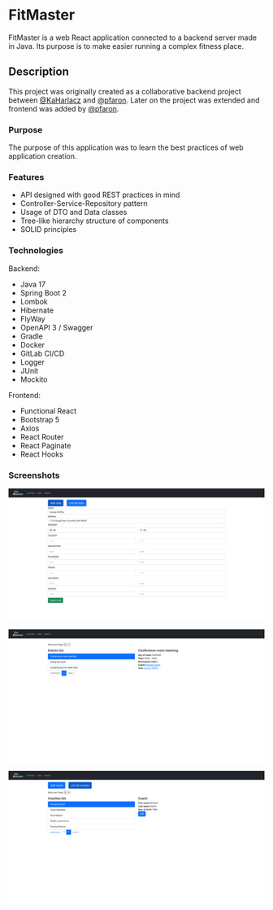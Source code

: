 # FitMaster

FitMaster is a web React application connected to a backend server made in Java.
Its purpose is to make easier running a complex fitness place.

## Description

This project was originally created as a collaborative backend project
between [@KaHarlacz](https://github.com/KaHarlacz) and [@pfaron](https://github.com/pfaron).
Later on the project was extended and frontend was added by [@pfaron](https://github.com/pfaron).

### Purpose

The purpose of this application was to learn the best practices of web application creation.

### Features

* API designed with good REST practices in mind
* Controller-Service-Repository pattern
* Usage of DTO and Data classes
* Tree-like hierarchy structure of components
* SOLID principles

### Technologies

Backend:
* Java 17
* Spring Boot 2
* Lombok
* Hibernate
* FlyWay
* OpenAPI 3 / Swagger
* Gradle
* Docker
* GitLab CI/CD
* Logger
* JUnit
* Mockito

Frontend:
* Functional React
* Bootstrap 5
* Axios
* React Router
* React Paginate
* React Hooks


### Screenshots

![add club page screenshot](./screenshots/fitmaster-01.png)

![list events page screenshot](./screenshots/fitmaster-02.png)

![list coaches page screenshot](./screenshots/fitmaster-03.png)